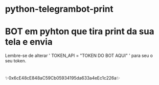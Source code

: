 # python-telegrambot-print
# BOT em pyhton que tira print da sua tela e envia
Lembre-se de alterar ' TOKEN_API = "TOKEN DO BOT AQUI" ' para seu o seu token.


#
✨0x6cE48cE848aC59Cb05934195da633a4eEc1c226a✨
